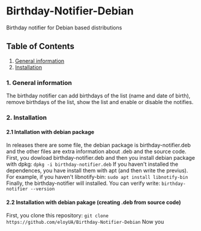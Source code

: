 # Birthday-Notifier-Debian
Birthday notifier for Debian based distributions
## Table of Contents
1. [General information](#general-information)
2. [Installation](#installation)

### 1. General information
The birthday notifier can add birthdays of the list (name and date of birth), remove birthdays of the list, show the list and enable or disable the notifies.

### 2. Installation
#### 2.1 Intallation with debian package
In releases there are some file, the debian package is birthday-notifier.deb and the other files are extra information about .deb and the source code.
First, you dowload birthday-notifier.deb and then you install debian package with dpkg:
```dpkg -i birthday-notifier.deb```
If you haven't installed the dependences, you have install them with apt (and then write the previus). For example, if you haven't libnotify-bin:
```sudo apt install libnotify-bin```
Finally, the birthday-notifier will installed. You can verify write:
```birthday-notifier --version```

#### 2.2 Installation with debian pakage (creating .deb from source code)
First, you clone this repository:
```git clone https://github.com/eloyUA/Birthday-Notifier-Debian```
Now you 
